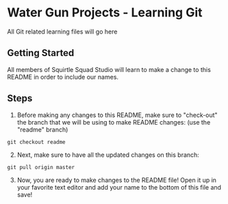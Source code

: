 # Water Gun Projects - Learning Git

All Git related learning files will go here

## Getting Started

All members of Squirtle Squad Studio will learn to make a change to this 
README in order to include our names.

## Steps

1. Before making any changes to this README, make sure to "check-out" the branch
that we will be using to make README changes: (use the "readme" branch)

```
git checkout readme
```

2. Next, make sure to have all the updated changes on this branch:

```
git pull origin master
```

3. Now, you are ready to make changes to the README file! Open it up in your
favorite text editor and add your name to the bottom of this file and save!

